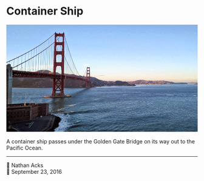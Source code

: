 # Container Ship

![An animated GIF of a cargo ship passing under the Golden Gate Bridge](assets/599e99871088d5a5316360786ab0ba67.webp)

A container ship passes under the Golden Gate Bridge on its way out to the Pacific Ocean.

- - - -

<span aria-hidden="true">👤</span> Nathan Acks  
<span aria-hidden="true">📅</span> September 23, 2016
